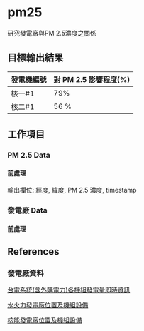# pm25

研究發電廠與PM 2.5濃度之關係

## 目標輸出結果

| 發電機編號 | 對 PM 2.5 影響程度(%) |
| --- | --- |
| 核一#1 | 79% | 
| 核二#1 | 56 % |

## 工作項目

### PM 2.5 Data

#### 前處理

輸出欄位: 經度, 緯度, PM 2.5 濃度, timestamp

### 發電廠 Data



#### 前處理

## References

### 發電廠資料

[台電系統(含外購電力)各機組發電量即時資訊](https://sheethub.com/data.gov.tw/政府資料開放平臺資料集清單/uri/4080)

[水火力發電廠位置及機組設備](http://data.gov.tw/node/8934)

[核能發電廠位置及機組設備](http://data.gov.tw/node/10858)

